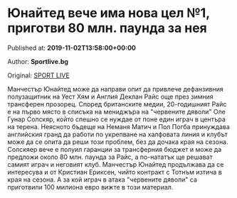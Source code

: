 
# Юнайтед вече има нова цел №1, приготви 80 млн. паунда за нея

Published at: **2019-11-02T13:58:00+00:00**

Author: **Sportlive.bg**

Original: [SPORT LIVE](https://www.sportlive.bg/worldfootball/england/yunajted-veche-ima-nova-cel-%e2%84%961-prigotvi-80-mln-paunda-za-neq-1391062.html)

Манчестър Юнайтед може да направи опит да привлече дефанзивния полузащитник на Уест Хям и Англия Деклан Райс още през зимния трансферен прозорец. Според британските медии, 20-годишният Райс е на първо място в списъка на мениджъра на "червените дяволи" Оле Гунар Солскяр, който спешно се нуждае от поне един играч в центъра на терена.
Неясното бъдеще на Неманя Матич и Пол Погба принуждава английския гранд да работи по укрепване на халфовата линия и клубът може да се опита да реши този проблем, без да дочака края на сезона. Солскяер вече е полуил гаранции за трансферния бюджет и може да предложи около 80 млн. паунда за Райс, а по-нататък ще решават самият играч и неговият клуб.
Манчестър Юнайтед продължава да се интересува и от Кристиан Ериксен, чийто контракт с Тотнъм изтича в края на сезона. А за кой играч в атака "червените дяволи" са приготвили 100 милиона евро вижте в този материал. 
